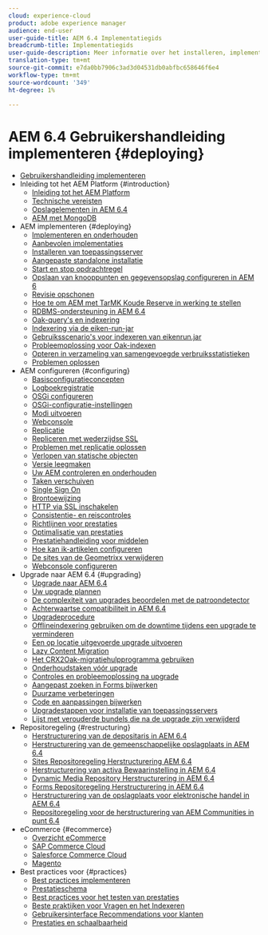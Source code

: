 ```yaml
---
cloud: experience-cloud
product: adobe experience manager
audience: end-user
user-guide-title: AEM 6.4 Implementatiegids
breadcrumb-title: Implementatiegids
user-guide-description: Meer informatie over het installeren, implementeren en de architectuur van Adobe Experience Manager 6.4, inclusief de cloudimplementatie van Adobe Managed Services.
translation-type: tm+mt
source-git-commit: e7da0bb7906c3ad3d04531db0abfbc658646f6e4
workflow-type: tm+mt
source-wordcount: '349'
ht-degree: 1%

---
```



# AEM 6.4 Gebruikershandleiding implementeren {#deploying}

+ [Gebruikershandleiding implementeren](home.md)
+ Inleiding tot het AEM Platform {#introduction}
   + [Inleiding tot het AEM Platform](platform.md)
   + [Technische vereisten](technical-requirements.md)
   + [Opslagelementen in AEM 6.4](storage-elements-in-aem-6.md)
   + [AEM met MongoDB](aem-with-mongodb.md)
+ AEM implementeren {#deploying}
   + [Implementeren en onderhouden](deploy.md)
   + [Aanbevolen implementaties](recommended-deploys.md)
   + [Installeren van toepassingsserver](application-server-install.md)
   + [Aangepaste standalone installatie](custom-standalone-install.md)
   + [Start en stop opdrachtregel](command-line-start-and-stop.md)
   + [Opslaan van knooppunten en gegevensopslag configureren in AEM 6](data-store-config.md)
   + [Revisie opschonen](revision-cleanup.md)
   + [Hoe te om AEM met TarMK Koude Reserve in werking te stellen](tarmk-cold-standby.md)
   + [RDBMS-ondersteuning in AEM 6.4](rdbms-support-in-aem.md)
   + [Oak-query&#39;s en indexering](queries-and-indexing.md)
   + [Indexering via de eiken-run-jar](indexing-via-the-oak-run-jar.md)
   + [Gebruiksscenario&#39;s voor indexeren van eikenrun.jar](oak-run-indexing-usecases.md)
   + [Probleemoplossing voor Oak-indexen](troubleshooting-oak-indexes.md)
   + [Opteren in verzameling van samengevoegde verbruiksstatistieken](opt-in-aggregated-usage-statistics.md)
   + [Problemen oplossen](troubleshooting.md)
+ AEM configureren {#configuring}
   + [Basisconfiguratieconcepten](configuring.md)
   + [Logboekregistratie](configure-logging.md)
   + [OSGi configureren](configuring-osgi.md)
   + [OSGi-configuratie-instellingen](osgi-configuration-settings.md)
   + [Modi uitvoeren](configure-runmodes.md)
   + [Webconsole](web-console.md)
   + [Replicatie](replication.md)
   + [Repliceren met wederzijdse SSL](mssl-replication.md)
   + [Problemen met replicatie oplossen](troubleshoot-rep.md)
   + [Verlopen van statische objecten](expiration-static-objects.md)
   + [Versie leegmaken](version-purging.md)
   + [Uw AEM controleren en onderhouden](monitoring-and-maintaining.md)
   + [Taken verschuiven](offloading.md)
   + [Single Sign On](single-sign-on.md)
   + [Brontoewijzing](resource-mapping.md)
   + [HTTP via SSL inschakelen](/help/sites-administering/ssl-by-default.md)
   + [Consistentie- en reiscontroles](consistency-check.md)
   + [Richtlijnen voor prestaties](performance-guidelines.md)
   + [Optimalisatie van prestaties](configuring-performance.md)
   + [Prestatiehandleiding voor middelen](assets-performance-sizing.md)
   + [Hoe kan ik-artikelen configureren](ht-deploy.md)
   + [De sites van de Geometrixx verwijderen](removing-the-geometrixx-sites.md)
   + [Webconsole configureren](configuring-web-console.md)
+ Upgrade naar AEM 6.4 {#upgrading}
   + [Upgrade naar AEM 6.4](upgrade.md)
   + [Uw upgrade plannen](upgrade-planning.md)
   + [De complexiteit van upgrades beoordelen met de patroondetector](pattern-detector.md)
   + [Achterwaartse compatibiliteit in AEM 6.4](backward-compatibility.md)
   + [Upgradeprocedure](upgrade-procedure.md)
   + [Offlineindexering gebruiken om de downtime tijdens een upgrade te verminderen](upgrade-offline-reindexing.md)
   + [Een op locatie uitgevoerde upgrade uitvoeren](in-place-upgrade.md)
   + [Lazy Content Migration](lazy-content-migration.md)
   + [Het CRX2Oak-migratiehulpprogramma gebruiken](using-crx2oak.md)
   + [Onderhoudstaken vóór upgrade](pre-upgrade-maintenance-tasks.md)
   + [Controles en probleemoplossing na upgrade](post-upgrade-checks-and-troubleshooting.md)
   + [Aangepast zoeken in Forms bijwerken](upgrading-custom-search-forms.md)
   + [Duurzame verbeteringen](sustainable-upgrades.md)
   + [Code en aanpassingen bijwerken](upgrading-code-and-customizations.md)
   + [Upgradestappen voor installatie van toepassingsservers](app-server-upgrade.md)
   + [Lijst met verouderde bundels die na de upgrade zijn verwijderd](obsolete-bundles.md)
+ Repositoregeling {#restructuring}
   + [Herstructurering van de depositaris in AEM 6.4](repository-restructuring.md)
   + [Herstructurering van de gemeenschappelijke opslagplaats in AEM 6.4](all-repository-restructuring-in-aem-6-4.md)
   + [Sites Repositoregeling Herstructurering AEM 6.4](sites-repository-restructuring-in-aem-6-4.md)
   + [Herstructurering van activa Bewaarinstelling in AEM 6.4](assets-repository-restructuring-in-aem-6-4.md)
   + [Dynamic Media Repository Herstructurering in AEM 6.4](dynamicmedia-repository-restructuring-in-aem-6-4.md)
   + [Forms Repositoregeling Herstructurering in AEM 6.4](forms-repository-restructuring-in-aem-6-4.md)
   + [Herstructurering van de opslagplaats voor elektronische handel in AEM 6.4](ecommerce-repository-restructuring-in-aem-6-4.md)
   + [Repositoregeling voor de herstructurering van AEM Communities in punt 6.4](communities-repository-restructuring-in-aem-6-4.md)
+ eCommerce {#ecommerce}
   + [Overzicht eCommerce](ecommerce.md)
   + [SAP Commerce Cloud](sap-commerce-cloud.md)
   + [Salesforce Commerce Cloud](https://github.com/adobe/commerce-salesforce)
   + [Magento](https://www.adobe.io/apis/experiencecloud/commerce-integration-framework/integrations.html#!AdobeDocs/commerce-cif-documentation/master/integrations/02-AEM-Magento.md)
+ Best practices voor {#practices}
   + [Best practices implementeren](best-practices.md)
   + [Prestatieschema](performance-tree.md)
   + [Best practices voor het testen van prestaties](best-practices-for-performance-testing.md)
   + [Beste praktijken voor Vragen en het Indexeren](best-practices-for-queries-and-indexing.md)
   + [Gebruikersinterface Recommendations voor klanten](ui-recommendations.md)
   + [Prestaties en schaalbaarheid](performance.md)


<!--

To be removed:
[Quickstart for AEM Screens](setting-up-a-basic-project-screens.md)
[Device Control Center](device-control-center.md)
[repository-restructuring-in-aem64](repository-restructuring-in-aem64.md)
[Web Console] (configuring-web-console.md)
[Configuring and Deploying AEM Screens](configuring-screens-introduction.md)
[Kickstart Guide](kickstart-for-aem-screens.md)
/help/sites/deploying/using/performance-lp.md
/help/sites-deploying/do-not-delete-performance-guidelines-pdf.md
/help/sites-deploying/removing-the-geometrixx-sites.md
/help/sites-deploying/consistency-check.md

Redirects:
[(Enabling HTTP Over SSL)](config-ssl.md) redirect to /content/help/en/experience-manager/6-4/sites-administering/ssl-by-default
-->
